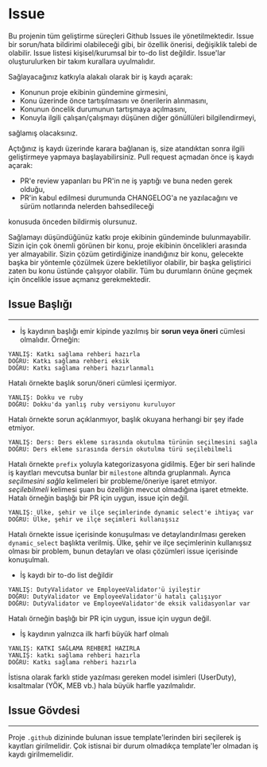 # Issue

Bu projenin tüm geliştirme süreçleri Github Issues ile yönetilmektedir. Issue bir sorun/hata bildirimi olabileceği gibi, bir özellik önerisi, değişiklik talebi de olabilir. Issue listesi kişisel/kurumsal bir to-do list değildir. Issue'lar oluşturulurken bir takım kurallara uyulmalıdır.

Sağlayacağınız katkıyla alakalı olarak bir iş kaydı açarak:

- Konunun proje ekibinin gündemine girmesini,
- Konu üzerinde önce tartışılmasını ve önerilerin alınmasını,
- Konunun öncelik durumunun tartışmaya açılmasını,
- Konuyla ilgili çalışan/çalışmayı düşünen diğer gönüllüleri bilgilendirmeyi,

sağlamış olacaksınız.

Açtığınız iş kaydı üzerinde karara bağlanan iş, size atandıktan sonra ilgili geliştirmeye yapmaya başlayabilirsiniz. Pull request açmadan önce iş kaydı açarak:

- PR'e review yapanları bu PR'in ne iş yaptığı ve buna neden gerek olduğu,
- PR'in kabul edilmesi durumunda CHANGELOG'a ne yazılacağını ve sürüm notlarında nelerden bahsedileceği

konusuda önceden bildirmiş olursunuz.

Sağlamayı düşündüğünüz katkı proje ekibinin gündeminde bulunmayabilir. Sizin için çok önemli görünen bir konu, proje ekibinin öncelikleri arasında yer almayabilir. Sizin çözüm getirdiğinize inandığınız bir konu, gelecekte başka bir yöntemle çözülmek üzere bekletiliyor olabilir, bir başka geliştirici zaten bu konu üstünde çalışıyor olabilir. Tüm bu durumların önüne geçmek için öncelikle issue açmanız gerekmektedir.

## Issue Başlığı
----------------

- İş kaydının başlığı emir kipinde yazılmış bir **sorun veya öneri** cümlesi olmalıdır. Örneğin:

```
YANLIŞ: Katkı sağlama rehberi hazırla
DOĞRU: Katkı sağlama rehberi eksik
DOĞRU: Katkı sağlama rehberi hazırlanmalı
```

Hatalı örnekte başlık sorun/öneri cümlesi içermiyor.

```
YANLIŞ: Dokku ve ruby
DOĞRU: Dokku'da yanlış ruby versiyonu kuruluyor
```

Hatalı örnekte sorun açıklanmıyor, başlık okuyana herhangi bir şey ifade etmiyor.

```
YANLIŞ: Ders: Ders ekleme sırasında okutulma türünün seçilmesini sağla
DOĞRU: Ders ekleme sırasında dersin okutulma türü seçilebilmeli
```

Hatalı örnekte `prefix` yoluyla kategorizasyona gidilmiş. Eğer bir seri halinde iş kayıtları mevcutsa bunlar bir `milestone` altında gruplanmalı. Ayrıca _seçilmesini sağla_ kelimeleri bir probleme/öneriye işaret etmiyor. _seçilebilmeli_ kelimesi şuan bu özelliğin mevcut olmadığına işaret etmekte. Hatalı örneğin başlığı bir PR için uygun, issue için değil.

```
YANLIŞ: Ülke, şehir ve ilçe seçimlerinde dynamic select'e ihtiyaç var
DOĞRU: Ülke, şehir ve ilçe seçimleri kullanışsız
```

Hatalı örnekte issue içerisinde konuşulması ve detaylandırılması gereken `dynamic_select` başlıkta verilmiş. Ülke, şehir ve ilçe seçimlerinin kullanışsız olması bir problem, bunun detayları ve olası çözümleri issue içerisinde konuşulmalı.

- İş kaydı bir to-do list değildir

```
YANLIŞ: DutyValidator ve EmployeeValidator'ü iyileştir
DOĞRU: DutyValidator ve EmployeeValidator'ü hatalı çalışıyor
DOĞRU: DutyValidator ve EmployeeValidator'de eksik validasyonlar var
```

Hatalı örneğin başlığı bir PR için uygun, issue için uygun değil.

- İş kaydının yalnızca ilk harfi büyük harf olmalı

```
YANLIŞ: KATKI SAĞLAMA REHBERİ HAZIRLA
YANLIŞ: katkı sağlama rehberi hazırla
DOĞRU: Katkı sağlama rehberi hazırla
```

İstisna olarak farklı stide yazılması gereken model isimleri (UserDuty), kısaltmalar (YÖK, MEB vb.) hala büyük harfle yazılmalıdır.

## Issue Gövdesi
----------------

Proje `.github` dizininde bulunan issue template'lerinden biri seçilerek iş kayıtları girilmelidir. Çok istisnai bir durum olmadıkça template'ler olmadan iş kaydı girilmemelidir.